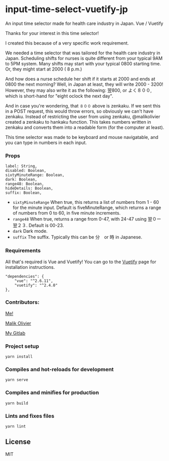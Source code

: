 # input-time-select-vuetify-jp
An input time selector made for health care industry in Japan. Vue / Vuetify

Thanks for your interest in this time selector!

I created this because of a very specific work requirement.

We needed a time selector that was tailored for the health care industry in Japan.
Scheduling shifts for nurses is quite different from your typical 9AM to 5PM system.
Many shifts may start with your typical 0800 starting time. Or, they might start at 2000 ( 8 p.m.)

And how does a nurse schedule her shift if it starts at 2000 and ends at 0800 the next morning?
Well, in Japan at least, they will write 2000 - 3200!
However, they may also write it as the following: 翌800, or よく８００, which is short-hand for
"eight oclock the next day".

And in case you're wondering, that `８００` above is zenkaku. If we sent this in a POST request, this would throw errors, so obviously we can't have zenkaku. Instead of restricting the user from using zenkaku, @malikolivier created a zenkaku to hankaku function. This takes numbers written in zenkaku and converts them into a readable form (for the computer at least).

This time selector was made to be keyboard and mouse navigatable, and you can type in numbers in each input.

### Props
```
label: String,
disabled: Boolean,
sixtyMinuteRange: Boolean,
dark: Boolean,
range48: Boolean,
hideDetails: Boolean,
suffix: Boolean,
```
- `sixtyMinuteRange` When true, this returns a list of numbers from 1 - 60 for the minute input. Default is fiveMinuteRange, which returns a range of numbers from 0 to 60, in five minute increments.
- `range48` When true, returns a range from 0-47, with 24-47 using 翌０ー翌２３. Default is 00-23.
- `dark` Dark mode.
- `suffix` The suffix. Typically this can be 分　or 時 in Japanese.


### Requirements
All that's required is Vue and Vuetify! You can go to the [Vuetify] page for installation instructions.

```
"dependencies": {
    "vue": "^2.6.11",
    "vuetify": "^2.4.0"
},
 ```

### Contributors:

[Me!]

[Malik Olivier]

[My Gitlab]


### Project setup
```
yarn install
```

### Compiles and hot-reloads for development
```
yarn serve
```

### Compiles and minifies for production
```
yarn build
```

### Lints and fixes files
```
yarn lint
```

## License

MIT



 [Vuetify]: <https://vuetifyjs.com/en/>
 [Malik Olivier]: <https://gitlab.com/malikolivier>
 [Me!]: <https://github.com/Torgian>
 [My Gitlab]: <https://gitlab.com/nasarow>
